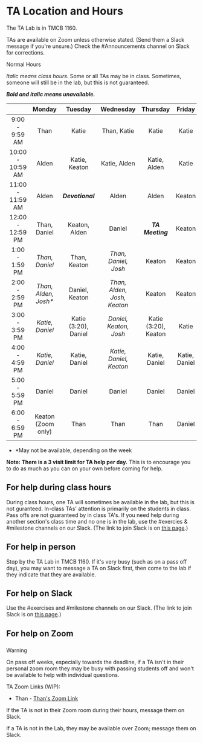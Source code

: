 # TA Location and Hours

The TA Lab is in TMCB 1160.

TAs are available on Zoom unless otherwise stated. (Send them a Slack message if you're unsure.)
Check the #Announcements channel on Slack for corrections.

Normal Hours

_Italic means class hours._ Some or all TAs may be in class. Sometimes, someone will still be in the lab, but this is not guaranteed.

**_Bold and italic means unavailable._**

|                  |        Monday         |       Tuesday        |          Wednesday          |       Thursday       |    Friday     |
| :--------------: | :-------------------: | :------------------: | :-------------------------: | :------------------: | :-----------: |
|  9:00 - 9:59 AM  |         Than          |        Katie         |         Than, Katie         |        Katie         |     Katie     |
| 10:00 - 10:59 AM |         Alden         |    Katie, Keaton     |        Katie, Alden         |     Katie, Alden     |     Katie     |
| 11:00 - 11:59 AM |         Alden         |   **_Devotional_**   |            Alden            |        Alden         |    Keaton     |
| 12:00 - 12:59 PM |     Than, Daniel      |    Keaton, Alden     |           Daniel            |   **_TA Meeting_**   |    Keaton     |
|  1:00 - 1:59 PM  |    _Than, Daniel_     |     Than, Keaton     |    _Than, Daniel, Josh_     |        Keaton        |    Keaton     |
|  2:00 - 2:59 PM  | _Than, Alden, Josh\*_ |    Daniel, Keaton    | _Than, Alden, Josh, Keaton_ |        Keaton        |    Keaton     |
|  3:00 - 3:59 PM  |    _Katie, Daniel_    | Katie (3:20), Daniel |   _Daniel, Keaton, Josh_    | Katie (3:20), Keaton |     Katie     |
|  4:00 - 4:59 PM  |    _Katie, Daniel_    |    Katie, Daniel     |   _Katie, Daniel, Keaton_   |    Katie, Daniel     | Katie, Daniel |
|  5:00 - 5:59 PM  |        Daniel         |        Daniel        |           Daniel            |        Daniel        |    Daniel     |
|  6:00 - 6:59 PM  |  Keaton (Zoom only)   |         Than         |            Than             |         Than         |    Daniel     |

- \*May not be available, depending on the week

**Note: There is a 3 visit limit for TA help per day.** This is to encourage you to do as much as you can on your own before coming for help.

## For help during class hours

During class hours, one TA will sometimes be available in the lab, but this is not guranteed. In-class TAs' attention is primarily on the students in class. Pass offs are not guaranteed by in class TA's. If you need help during another section's class time and no one is in the lab, use the #exercies & #milestone channels on our Slack. (The link to join Slack is on [this page](https://github.com/BYU-CS-340/softwaredesign/blob/main/README.md).)

## For help in person

Stop by the TA Lab in TMCB 1160. If it's very busy (such as on a pass off day), you may want to message a TA on Slack first, then come to the lab if they indicate that they are available.

## For help on Slack

Use the #exercises and #milestone channels on our Slack. (The link to join Slack is on [this page](https://github.com/BYU-CS-340/softwaredesign/blob/main/README.md).)

## For help on Zoom

###

> [!WARNING]
> On pass off weeks, especially towards the deadline, if a TA isn't in their personal zoom room they may be busy with passing students off and won't be available to help with individual questions.

TA Zoom Links (WIP):

- Than - [Than's Zoom Link](https://byu.zoom.us/my/ThanGerlek)

If the TA is not in their Zoom room during their hours, message them on Slack.

If a TA is not in the Lab, they may be available over Zoom; message them on Slack.
